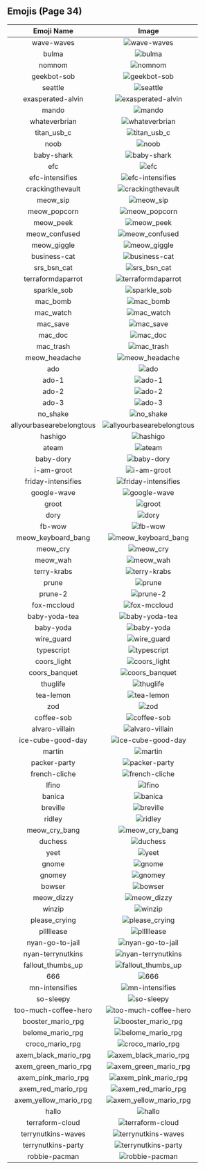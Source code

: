 
  ## Emojis (Page 34)
  |Emoji Name|Image|
  | :-: | :-: |
  |wave-waves| ![wave-waves](/output/wave-waves.gif)|
  |bulma| ![bulma](/output/bulma.png)|
  |nomnom| ![nomnom](/output/nomnom.png)|
  |geekbot-sob| ![geekbot-sob](/output/geekbot-sob.png)|
  |seattle| ![seattle](/output/seattle.png)|
  |exasperated-alvin| ![exasperated-alvin](/output/exasperated-alvin.png)|
  |mando| ![mando](/output/mando.jpg)|
  |whateverbrian| ![whateverbrian](/output/whateverbrian.png)|
  |titan_usb_c| ![titan_usb_c](/output/titan_usb_c.png)|
  |noob| ![noob](/output/noob.png)|
  |baby-shark| ![baby-shark](/output/baby-shark.png)|
  |efc| ![efc](/output/efc.gif)|
  |efc-intensifies| ![efc-intensifies](/output/efc-intensifies.gif)|
  |crackingthevault| ![crackingthevault](/output/crackingthevault.jpg)|
  |meow_sip| ![meow_sip](/output/meow_sip.png)|
  |meow_popcorn| ![meow_popcorn](/output/meow_popcorn.gif)|
  |meow_peek| ![meow_peek](/output/meow_peek.png)|
  |meow_confused| ![meow_confused](/output/meow_confused.png)|
  |meow_giggle| ![meow_giggle](/output/meow_giggle.png)|
  |business-cat| ![business-cat](/output/business-cat.png)|
  |srs_bsn_cat| ![srs_bsn_cat](/output/srs_bsn_cat.png)|
  |terraformdaparrot| ![terraformdaparrot](/output/terraformdaparrot.gif)|
  |sparkle_sob| ![sparkle_sob](/output/sparkle_sob.png)|
  |mac_bomb| ![mac_bomb](/output/mac_bomb.png)|
  |mac_watch| ![mac_watch](/output/mac_watch.png)|
  |mac_save| ![mac_save](/output/mac_save.png)|
  |mac_doc| ![mac_doc](/output/mac_doc.png)|
  |mac_trash| ![mac_trash](/output/mac_trash.png)|
  |meow_headache| ![meow_headache](/output/meow_headache.png)|
  |ado| ![ado](/output/ado)|
  |ado-1| ![ado-1](/output/ado-1)|
  |ado-2| ![ado-2](/output/ado-2)|
  |ado-3| ![ado-3](/output/ado-3)|
  |no_shake| ![no_shake](/output/no_shake.gif)|
  |allyourbasearebelongtous| ![allyourbasearebelongtous](/output/allyourbasearebelongtous.gif)|
  |hashigo| ![hashigo](/output/hashigo.jpg)|
  |ateam| ![ateam](/output/ateam.jpg)|
  |baby-dory| ![baby-dory](/output/baby-dory.png)|
  |i-am-groot| ![i-am-groot](/output/i-am-groot.jpg)|
  |friday-intensifies| ![friday-intensifies](/output/friday-intensifies.gif)|
  |google-wave| ![google-wave](/output/google-wave.png)|
  |groot| ![groot](/output/groot.gif)|
  |dory| ![dory](/output/dory.png)|
  |fb-wow| ![fb-wow](/output/fb-wow.gif)|
  |meow_keyboard_bang| ![meow_keyboard_bang](/output/meow_keyboard_bang.gif)|
  |meow_cry| ![meow_cry](/output/meow_cry.png)|
  |meow_wah| ![meow_wah](/output/meow_wah.png)|
  |terry-krabs| ![terry-krabs](/output/terry-krabs.png)|
  |prune| ![prune](/output/prune.png)|
  |prune-2| ![prune-2](/output/prune-2.png)|
  |fox-mccloud| ![fox-mccloud](/output/fox-mccloud.png)|
  |baby-yoda-tea| ![baby-yoda-tea](/output/baby-yoda-tea.png)|
  |baby-yoda| ![baby-yoda](/output/baby-yoda.png)|
  |wire_guard| ![wire_guard](/output/wire_guard.png)|
  |typescript| ![typescript](/output/typescript.png)|
  |coors_light| ![coors_light](/output/coors_light.png)|
  |coors_banquet| ![coors_banquet](/output/coors_banquet.jpg)|
  |thuglife| ![thuglife](/output/thuglife.png)|
  |tea-lemon| ![tea-lemon](/output/tea-lemon.jpg)|
  |zod| ![zod](/output/zod.jpg)|
  |coffee-sob| ![coffee-sob](/output/coffee-sob.png)|
  |alvaro-villain| ![alvaro-villain](/output/alvaro-villain.gif)|
  |ice-cube-good-day| ![ice-cube-good-day](/output/ice-cube-good-day.png)|
  |martin| ![martin](/output/martin.jpg)|
  |packer-party| ![packer-party](/output/packer-party.gif)|
  |french-cliche| ![french-cliche](/output/french-cliche.png)|
  |lfino| ![lfino](/output/lfino.png)|
  |banica| ![banica](/output/banica.jpg)|
  |breville| ![breville](/output/breville.png)|
  |ridley| ![ridley](/output/ridley.png)|
  |meow_cry_bang| ![meow_cry_bang](/output/meow_cry_bang.gif)|
  |duchess| ![duchess](/output/duchess.jpg)|
  |yeet| ![yeet](/output/yeet.png)|
  |gnome| ![gnome](/output/gnome.png)|
  |gnomey| ![gnomey](/output/gnomey.png)|
  |bowser| ![bowser](/output/bowser.jpg)|
  |meow_dizzy| ![meow_dizzy](/output/meow_dizzy.png)|
  |winzip| ![winzip](/output/winzip.png)|
  |please_crying| ![please_crying](/output/please_crying.png)|
  |plllllease| ![plllllease](/output/plllllease.png)|
  |nyan-go-to-jail| ![nyan-go-to-jail](/output/nyan-go-to-jail.gif)|
  |nyan-terrynutkins| ![nyan-terrynutkins](/output/nyan-terrynutkins.gif)|
  |fallout_thumbs_up| ![fallout_thumbs_up](/output/fallout_thumbs_up.png)|
  |666| ![666](/output/666.png)|
  |mn-intensifies| ![mn-intensifies](/output/mn-intensifies.gif)|
  |so-sleepy| ![so-sleepy](/output/so-sleepy.gif)|
  |too-much-coffee-hero| ![too-much-coffee-hero](/output/too-much-coffee-hero.jpg)|
  |booster_mario_rpg| ![booster_mario_rpg](/output/booster_mario_rpg.gif)|
  |belome_mario_rpg| ![belome_mario_rpg](/output/belome_mario_rpg.png)|
  |croco_mario_rpg| ![croco_mario_rpg](/output/croco_mario_rpg.png)|
  |axem_black_mario_rpg| ![axem_black_mario_rpg](/output/axem_black_mario_rpg.png)|
  |axem_green_mario_rpg| ![axem_green_mario_rpg](/output/axem_green_mario_rpg.png)|
  |axem_pink_mario_rpg| ![axem_pink_mario_rpg](/output/axem_pink_mario_rpg.png)|
  |axem_red_mario_rpg| ![axem_red_mario_rpg](/output/axem_red_mario_rpg.png)|
  |axem_yellow_mario_rpg| ![axem_yellow_mario_rpg](/output/axem_yellow_mario_rpg.png)|
  |hallo| ![hallo](/output/hallo.gif)|
  |terraform-cloud| ![terraform-cloud](/output/terraform-cloud.png)|
  |terrynutkins-waves| ![terrynutkins-waves](/output/terrynutkins-waves.gif)|
  |terrynutkins-party| ![terrynutkins-party](/output/terrynutkins-party.gif)|
  |robbie-pacman| ![robbie-pacman](/output/robbie-pacman.gif)|
  